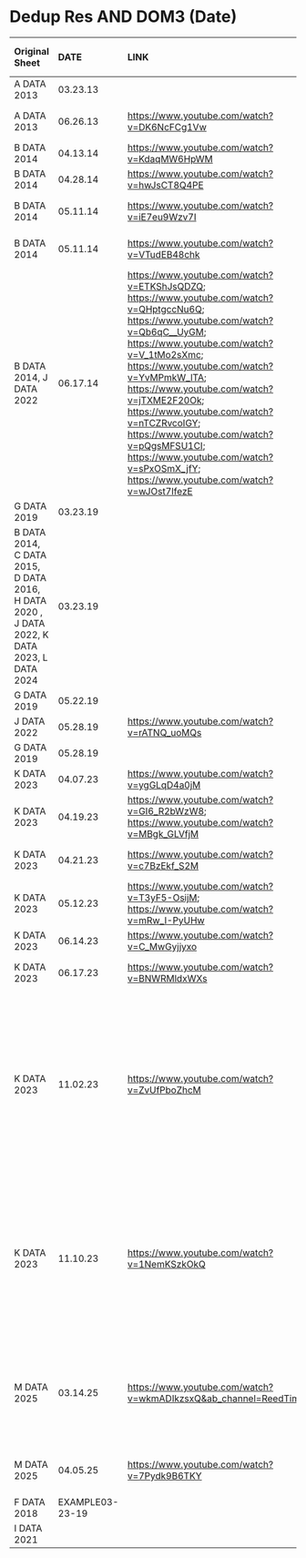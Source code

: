 # Dedup Res AND DOM3 (Date)

| Original Sheet                                                                             | DATE            | LINK                                                                                                                                                                                                                                                                                                                                                                                                                                                             | STATE                                                  | COUNTY                | TOWN/CITY                    | LOCATION                                                                             | EF RATING   | SIGHTED   | DIRECT INTERCEPT   | RESEARCH DEPLOYMENT   | DOM 3 X   | OTHER VEHICLE X   | NOTES                                                                                                                                         |
|:-------------------------------------------------------------------------------------------|:----------------|:-----------------------------------------------------------------------------------------------------------------------------------------------------------------------------------------------------------------------------------------------------------------------------------------------------------------------------------------------------------------------------------------------------------------------------------------------------------------|:-------------------------------------------------------|:----------------------|:-----------------------------|:-------------------------------------------------------------------------------------|:------------|:----------|:-------------------|:----------------------|:----------|:------------------|:----------------------------------------------------------------------------------------------------------------------------------------------|
| A DATA 2013                                                                                | 03.23.13        |                                                                                                                                                                                                                                                                                                                                                                                                                                                                  | ARKANSAS                                               | THIS ONE              | THAT ONE                     | THAT ONE, ARKANSAS                                                                   | EF3         | [x]       | [x]                | [x]                   | [x]       | [ ]               |                                                                                                                                               |
| A DATA 2013                                                                                | 06.26.13        | https://www.youtube.com/watch?v=DK6NcFCg1Vw                                                                                                                                                                                                                                                                                                                                                                                                                      | WYOMING                                                | GOSHEN                | HAWK SPRINGS                 | HAWK SPRINGS, WYOMING                                                                | EF1         | [x]       | [x]                | [x]                   | [x]       | [ ]               |                                                                                                                                               |
| B DATA 2014                                                                                | 04.13.14        | https://www.youtube.com/watch?v=KdaqMW6HpWM                                                                                                                                                                                                                                                                                                                                                                                                                      | OKLAHOMA                                               | STEPHENS              | VELMA                        | VELMA, OKLAHOMA                                                                      | EF0         | [x]       | [x]                | [x]                   | [x]       | [ ]               |                                                                                                                                               |
| B DATA 2014                                                                                | 04.28.14        | https://www.youtube.com/watch?v=hwJsCT8Q4PE                                                                                                                                                                                                                                                                                                                                                                                                                      | ALABAMA                                                | MARION                | BAZEMORE                     | BAZEMORE, ALABAMA                                                                    | EF1         | [x]       | [x]                | [x]                   | [x]       | [ ]               |                                                                                                                                               |
| B DATA 2014                                                                                | 05.11.14        | https://www.youtube.com/watch?v=iE7eu9Wzv7I                                                                                                                                                                                                                                                                                                                                                                                                                      | NEBRASKA                                               | CLAY/FILMORE          | FAIRFIELD - SUTTON           | FAIRFIELD - SUTTON, NEBRASKA                                                         | EF3         | [x]       | [x]                | [x]                   | [x]       | [ ]               |                                                                                                                                               |
| B DATA 2014                                                                                | 05.11.14        | https://www.youtube.com/watch?v=VTudEB48chk                                                                                                                                                                                                                                                                                                                                                                                                                      | NEBRASKA                                               | FILMORE/YORK/SEWARD   | EXETER - GOEHNER             | EXETER - GOEHNER, NEBRASKA                                                           | EF3         | [x]       | [x]                | [x]                   | [x]       | [ ]               |                                                                                                                                               |
| B DATA 2014, J DATA 2022                                                                   | 06.17.14        | https://www.youtube.com/watch?v=ETKShJsQDZQ; https://www.youtube.com/watch?v=QHptgccNu6Q; https://www.youtube.com/watch?v=Qb6qC__UyGM; https://www.youtube.com/watch?v=V_1tMo2sXmc; https://www.youtube.com/watch?v=YvMPmkW_lTA; https://www.youtube.com/watch?v=jTXME2F20Ok; https://www.youtube.com/watch?v=nTCZRvcoIGY; https://www.youtube.com/watch?v=pQgsMFSU1CI; https://www.youtube.com/watch?v=sPxOSmX_jfY; https://www.youtube.com/watch?v=wJOst7IfezE | NEBRASKA                                               | CEDAR                 | COLERIDGE                    | COLERIDGE, NEBRASKA                                                                  | EF3         | [x]       | [x]                | [x]                   | [x]       | [x]               |                                                                                                                                               |
| G DATA 2019                                                                                | 03.23.19        |                                                                                                                                                                                                                                                                                                                                                                                                                                                                  | ARKANSAS                                               | BLOOMIE               | SANDLOT                      | SANDLOT, ARKANSAS                                                                    | EF3         | [x]       | [x]                | [x]                   | [x]       | [ ]               | X                                                                                                                                             |
| B DATA 2014, C DATA 2015, D DATA 2016, H DATA 2020 , J DATA 2022, K DATA 2023, L DATA 2024 | 03.23.19        |                                                                                                                                                                                                                                                                                                                                                                                                                                                                  | ARKANSAS                                               | THIS ONE              | THAT ONE                     | THAT ONE, ARKANSAS                                                                   | EF3         | [x]       | [x]                | [x]                   | [x]       | [x]               |                                                                                                                                               |
| G DATA 2019                                                                                | 05.22.19        |                                                                                                                                                                                                                                                                                                                                                                                                                                                                  | TEXAS                                                  | MAYES                 | SALINA                       | SALINA, TEXAS                                                                        | EF1         | [x]       | [ ]                | [x]                   | [x]       | [ ]               |                                                                                                                                               |
| J DATA 2022                                                                                | 05.28.19        | https://www.youtube.com/watch?v=rATNQ_uoMQs                                                                                                                                                                                                                                                                                                                                                                                                                      | KANSAS                                                 | DOUGLAS/LEAVENWORTH   | LAWRENCE                     | LAWRENCE, KANSAS                                                                     | EF4         | [x]       | [x]                | [x]                   | [x]       | [ ]               |                                                                                                                                               |
| G DATA 2019                                                                                | 05.28.19        |                                                                                                                                                                                                                                                                                                                                                                                                                                                                  | WYOMING                                                | DOUGLAS               | LAWRENCE                     | LAWRENCE, WYOMING                                                                    | EF4         | [x]       | [x]                | [x]                   | [x]       | [ ]               |                                                                                                                                               |
| K DATA 2023                                                                                | 04.07.23        | https://www.youtube.com/watch?v=ygGLqD4a0jM                                                                                                                                                                                                                                                                                                                                                                                                                      | MISSOURI                                               | LINN COUNTY           | LINNEUS, MO                  | LINNEUS, MO, MISSOURI                                                                | EF2         | [x]       | [x]                | [x]                   | [x]       | [ ]               |                                                                                                                                               |
| K DATA 2023                                                                                | 04.19.23        | https://www.youtube.com/watch?v=GI6_R2bWzW8; https://www.youtube.com/watch?v=MBgk_GLVfjM                                                                                                                                                                                                                                                                                                                                                                         | OKLAHOMA                                               | MCCLAIN COUNTY        | COLE,OK                      | COLE,OK, OKLAHOMA                                                                    | EF3         | [x]       | [x]                | [x]                   | [x]       | [ ]               | RECAP OF COLE 04/19                                                                                                                           |
| K DATA 2023                                                                                | 04.21.23        | https://www.youtube.com/watch?v=c7BzEkf_S2M                                                                                                                                                                                                                                                                                                                                                                                                                      | OKLAHOMA                                               | MCCLAIN COUNTY        | COLE,OK                      | COLE,OK, OKLAHOMA                                                                    | EF3         | [x]       | [x]                | [x]                   | [x]       | [ ]               | EXTENDED FOOTAGE OF 04-19                                                                                                                     |
| K DATA 2023                                                                                | 05.12.23        | https://www.youtube.com/watch?v=T3yF5-OsijM; https://www.youtube.com/watch?v=mRw_I-PyUHw                                                                                                                                                                                                                                                                                                                                                                         | NEBRASKA                                               | GREELEY COUNTY        | SPALDING,NE                  | SPALDING,NE, NEBRASKA                                                                | EF1         | [x]       | [x]                | [x]                   | [x]       | [ ]               | EXPLAINING VIDEO OF 05/12                                                                                                                     |
| K DATA 2023                                                                                | 06.14.23        | https://www.youtube.com/watch?v=C_MwGyjjyxo                                                                                                                                                                                                                                                                                                                                                                                                                      | GEORGIA                                                | BAKER COUNTY          | NEWTON,GA                    | NEWTON,GA, GEORGIA                                                                   | EF1         | [x]       | [x]                | [x]                   | [x]       | [ ]               |                                                                                                                                               |
| K DATA 2023                                                                                | 06.17.23        | https://www.youtube.com/watch?v=BNWRMldxWXs                                                                                                                                                                                                                                                                                                                                                                                                                      | GEROGIA                                                | BAKER COUNTY          | NEWTON,GA                    | NEWTON,GA, GEROGIA                                                                   | EF1         | [x]       | [x]                | [x]                   | [x]       | [ ]               | EXPLAINING VIDEO OF 05/12                                                                                                                     |
| K DATA 2023                                                                                | 11.02.23        | https://www.youtube.com/watch?v=ZvUfPboZhcM                                                                                                                                                                                                                                                                                                                                                                                                                      |                                                        | RECAP                 | RECAP                        | RECAP                                                                                | RECAP       | [x]       | [x]                | [x]                   | [x]       | [x]               | RECAP OF MANY YEAR OF TORNADOES!; SIGHTED: RECAP; DIRECT INTERCEPT: RECAP; RESEARCH DEPLOYMENT: RECAP; DOM 3 X: RECAP; OTHER VEHICLE X: RECAP |
| K DATA 2023                                                                                | 11.10.23        | https://www.youtube.com/watch?v=1NemKSzkOkQ                                                                                                                                                                                                                                                                                                                                                                                                                      |                                                        | RECAP                 | RECAP                        | RECAP                                                                                | RECAP       | [x]       | [x]                | [x]                   | [x]       | [x]               | RECAP OF 2023; SIGHTED: RECAP; DIRECT INTERCEPT: RECAP; RESEARCH DEPLOYMENT: RECAP; DOM 3 X: RECAP; OTHER VEHICLE X: RECAP                    |
| M DATA 2025                                                                                | 03.14.25        | https://www.youtube.com/watch?v=wkmADIkzsxQ&ab_channel=ReedTimmer                                                                                                                                                                                                                                                                                                                                                                                                | DIXIE ALLEY (ALL INFO THAT I COULD FIND... PERHAPS AR) | CRAIGHEAD POSSIBLY??? | JONESBORO (BONO) POSSIBLY??? | JONESBORO (BONO) POSSIBLY???, DIXIE ALLEY (ALL INFO THAT I COULD FIND... PERHAPS AR) | EF0???      | [x]       | [x]                | [x]                   | [x]       | [ ]               |                                                                                                                                               |
| M DATA 2025                                                                                | 04.05.25        | https://www.youtube.com/watch?v=7Pydk9B6TKY                                                                                                                                                                                                                                                                                                                                                                                                                      | MISSISSIPPI                                            | UNION                 | NEW ALBANY (NEW HARMONY)     | NEW ALBANY (NEW HARMONY), MISSISSIPPI                                                | EF1         | [x]       | [ ]                | [x]                   | [x]       | [ ]               |                                                                                                                                               |
| F DATA 2018                                                                                | EXAMPLE03-23-19 |                                                                                                                                                                                                                                                                                                                                                                                                                                                                  | ARKANSAS                                               | THIS ONE              | THAT ONE                     | THAT ONE, ARKANSAS                                                                   | EF3         | [ ]       | [ ]                | [x]                   | [x]       | [ ]               |                                                                                                                                               |
| I DATA 2021                                                                                |                 |                                                                                                                                                                                                                                                                                                                                                                                                                                                                  | STATE                                                  | THIS ONE              | THAT ONE                     | THAT ONE, STATE                                                                      | EF3         | [x]       | [x]                | [x]                   | [x]       | [ ]               |                                                                                                                                               |